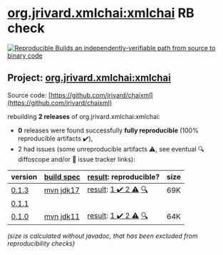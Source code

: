 [org.jrivard.xmlchai:xmlchai](https://central.sonatype.com/artifact/org.jrivard.xmlchai/xmlchai/versions) RB check
=======

[![Reproducible Builds](https://reproducible-builds.org/images/logos/rb.svg) an independently-verifiable path from source to binary code](https://reproducible-builds.org/)

## Project: [org.jrivard.xmlchai:xmlchai](https://central.sonatype.com/artifact/org.jrivard.xmlchai/xmlchai/versions)

Source code: [https://github.com/jrivard/chaixml](https://github.com/jrivard/chaixml)

rebuilding **2 releases** of org.jrivard.xmlchai:xmlchai:
- **0** releases were found successfully **fully reproducible** (100% reproducible artifacts :heavy_check_mark:),
- 2 had issues (some unreproducible artifacts :warning:, see eventual :mag: diffoscope and/or :memo: issue tracker links):

| version | [build spec](/BUILDSPEC.md) | [result](https://reproducible-builds.org/docs/jvm/): reproducible? | size |
| -- | --------- | ------ | -- |
| [0.1.3](https://search.maven.org/artifact/org.jrivard.xmlchai/xmlchai/0.1.3/pom) | [mvn jdk17](xmlchai-0.1.3.buildspec) | [result](xmlchai-0.1.3.buildinfo): [1 :heavy_check_mark:  2 :warning:](xmlchai-0.1.3.buildcompare) [:mag:](xmlchai-0.1.3.diffoscope) | 69K |
| [0.1.1](https://search.maven.org/artifact/org.jrivard.xmlchai/xmlchai/0.1.1/pom) | | | |
| [0.1.0](https://search.maven.org/artifact/org.jrivard.xmlchai/xmlchai/0.1.0/pom) | [mvn jdk11](xmlchai-0.1.0.buildspec) | [result](xmlchai-0.1.0.buildinfo): [1 :heavy_check_mark:  2 :warning:](xmlchai-0.1.0.buildcompare) [:mag:](xmlchai-0.1.0.diffoscope) | 64K |

<i>(size is calculated without javadoc, that has been excluded from reproducibility checks)</i>
